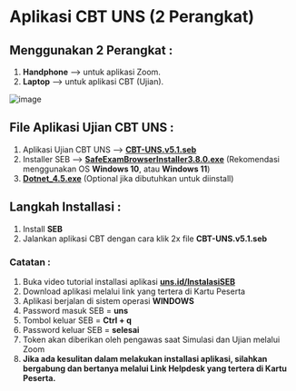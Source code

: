 # Aplikasi CBT UNS (2 Perangkat)

## Menggunakan 2 Perangkat :
1.  **Handphone** --> untuk aplikasi Zoom.
2. **Laptop** --> untuk aplikasi CBT (Ujian).

![image](https://user-images.githubusercontent.com/15359262/173980129-5f510747-23a8-4b92-90fc-0b08d9c6caa3.png)

## File Aplikasi Ujian CBT UNS :

1. Aplikasi Ujian CBT UNS --> **[CBT-UNS.v5.1.seb](https://uns.id/files/CBT_UNS/CBT-UNS.v5.1.seb)**
2. Installer SEB --> **[SafeExamBrowserInstaller3.8.0.exe](https://uns.id/files/CBT_UNS/SafeExamBrowserInstaller3.8.0.exe)** (Rekomendasi menggunakan OS **Windows 10**, atau **Windows 11**) 
3. **[Dotnet_4.5.exe](https://github.com/muhammadnahar/cbt-uns2/releases/download/file-cbt2/dotnet_4.5.exe)** (Optional jika dibutuhkan untuk diinstall)


## Langkah Installasi :

1. Install **SEB**
2. Jalankan aplikasi CBT dengan cara klik 2x file **CBT-UNS.v5.1.seb**

### Catatan :

1. Buka video tutorial installasi aplikasi **[uns.id/InstalasiSEB](http://uns.id/InstalasiSEB)**
2. Download aplikasi melalui link yang tertera di Kartu Peserta
3. Aplikasi berjalan di sistem operasi **WINDOWS**
4. Password masuk SEB = **uns**
5. Tombol keluar SEB = **Ctrl + q**
6. Password keluar SEB = **selesai**
7. Token akan diberikan oleh pengawas saat Simulasi dan Ujian melalui Zoom
8. **Jika ada kesulitan dalam melakukan installasi aplikasi, silahkan bergabung dan bertanya melalui Link Helpdesk yang tertera di Kartu Peserta.**
